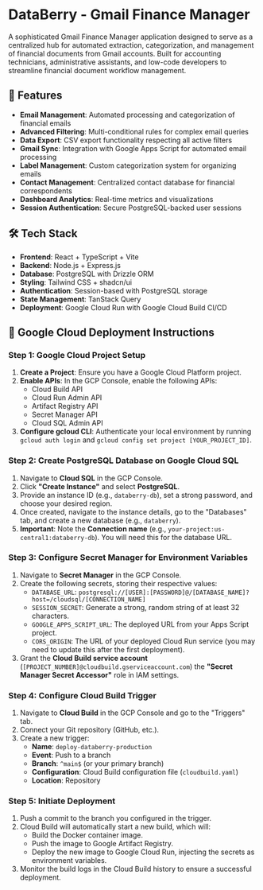 # DataBerry - Gmail Finance Manager

A sophisticated Gmail Finance Manager application designed to serve as a centralized hub for automated extraction, categorization, and management of financial documents from Gmail accounts. Built for accounting technicians, administrative assistants, and low-code developers to streamline financial document workflow management.

## 🌟 Features

- **Email Management**: Automated processing and categorization of financial emails
- **Advanced Filtering**: Multi-conditional rules for complex email queries
- **Data Export**: CSV export functionality respecting all active filters
- **Gmail Sync**: Integration with Google Apps Script for automated email processing
- **Label Management**: Custom categorization system for organizing emails
- **Contact Management**: Centralized contact database for financial correspondents
- **Dashboard Analytics**: Real-time metrics and visualizations
- **Session Authentication**: Secure PostgreSQL-backed user sessions

## 🛠 Tech Stack

- **Frontend**: React + TypeScript + Vite
- **Backend**: Node.js + Express.js
- **Database**: PostgreSQL with Drizzle ORM
- **Styling**: Tailwind CSS + shadcn/ui
- **Authentication**: Session-based with PostgreSQL storage
- **State Management**: TanStack Query
- **Deployment**: Google Cloud Run with Google Cloud Build CI/CD

## 🚀 Google Cloud Deployment Instructions

### Step 1: Google Cloud Project Setup

1.  **Create a Project**: Ensure you have a Google Cloud Platform project.
2.  **Enable APIs**: In the GCP Console, enable the following APIs:
    * Cloud Build API
    * Cloud Run Admin API
    * Artifact Registry API
    * Secret Manager API
    * Cloud SQL Admin API
3.  **Configure gcloud CLI**: Authenticate your local environment by running `gcloud auth login` and `gcloud config set project [YOUR_PROJECT_ID]`.

### Step 2: Create PostgreSQL Database on Google Cloud SQL

1.  Navigate to **Cloud SQL** in the GCP Console.
2.  Click **"Create Instance"** and select **PostgreSQL**.
3.  Provide an instance ID (e.g., `databerry-db`), set a strong password, and choose your desired region.
4.  Once created, navigate to the instance details, go to the "Databases" tab, and create a new database (e.g., `databerry`).
5.  **Important**: Note the **Connection name** (e.g., `your-project:us-central1:databerry-db`). You will need this for the database URL.

### Step 3: Configure Secret Manager for Environment Variables

1.  Navigate to **Secret Manager** in the GCP Console.
2.  Create the following secrets, storing their respective values:
    * `DATABASE_URL`: `postgresql://[USER]:[PASSWORD]@/[DATABASE_NAME]?host=/cloudsql/[CONNECTION_NAME]`
    * `SESSION_SECRET`: Generate a strong, random string of at least 32 characters.
    * `GOOGLE_APPS_SCRIPT_URL`: The deployed URL from your Apps Script project.
    * `CORS_ORIGIN`: The URL of your deployed Cloud Run service (you may need to update this after the first deployment).
3.  Grant the **Cloud Build service account** (`[PROJECT_NUMBER]@cloudbuild.gserviceaccount.com`) the **"Secret Manager Secret Accessor"** role in IAM settings.

### Step 4: Configure Cloud Build Trigger

1.  Navigate to **Cloud Build** in the GCP Console and go to the "Triggers" tab.
2.  Connect your Git repository (GitHub, etc.).
3.  Create a new trigger:
    * **Name**: `deploy-databerry-production`
    * **Event**: Push to a branch
    * **Branch**: `^main$` (or your primary branch)
    * **Configuration**: Cloud Build configuration file (`cloudbuild.yaml`)
    * **Location**: Repository

### Step 5: Initiate Deployment

1.  Push a commit to the branch you configured in the trigger.
2.  Cloud Build will automatically start a new build, which will:
    * Build the Docker container image.
    * Push the image to Google Artifact Registry.
    * Deploy the new image to Google Cloud Run, injecting the secrets as environment variables.
3.  Monitor the build logs in the Cloud Build history to ensure a successful deployment.